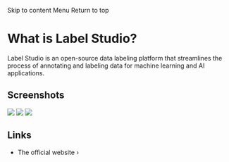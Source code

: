Skip to content
Menu
Return to top
# What is Label Studio? ​
Label Studio is an open-source data labeling platform that streamlines the process of annotating and labeling data for machine learning and AI applications.
## Screenshots ​
![](https://coolify.io/docs/images/services/labelstudio1.webp)
![](https://coolify.io/docs/images/services/labelstudio2.webp)
![](https://coolify.io/docs/images/services/labelstudio3.webp)
## Links ​
  * The official website ›


